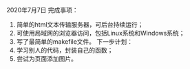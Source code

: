 2020年7月7日
完成事项：
1. 简单的html文本传输服务器，可后台持续运行；
2. 可使用局域网的浏览器访问，包括Linux系统和Windows系统；
3. 写了最简单的makefile文件。
下一步计划：
1. 学习别人的代码，封装自己的函数；
2. 尝试为页面添加图片。
